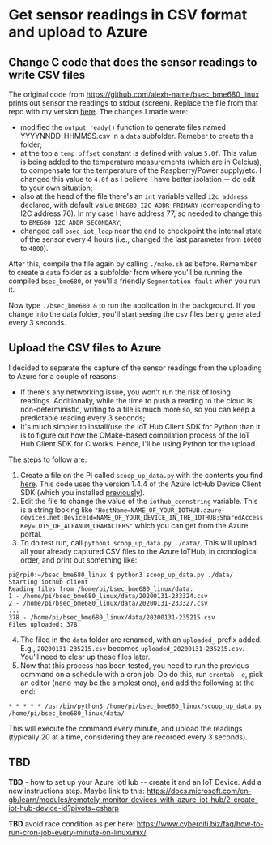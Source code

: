 # Get sensor readings in CSV format and upload to Azure

## Change C code that does the sensor readings to write CSV files

The original code from https://github.com/alexh-name/bsec_bme680_linux prints out sensor the readings to stdout (screen). Replace the file from that repo with my version [here](https://github.com/lokijota/Azure-RPi-BME680/blob/master/bsec_bme680.c). The changes I made were:

- modified the `output_ready()` function to generate files named YYYYNNDD-HHMMSS.csv in a `data` subfolder. Remeber to create this folder;
- at the top a `temp_offset` constant is defined with value `5.0f`. This value is being added to the temperature measurements (which are in Celcius), to compensate for the temperature of the Raspberry/Power supply/etc. I changed this value to `4.0f` as I believe I have better isolation -- do edit to your own situation;
- also at the head of the file there's an `int` variable valled `i2c_address` declared, with default value `BME680_I2C_ADDR_PRIMARY` (corresponding to I2C address 76). In my case I have address 77, so needed to change this to `BME680_I2C_ADDR_SECONDARY`;
- changed call `bsec_iot_loop` near the end to checkpoint the internal state of the sensor every 4 hours (i.e., changed the last parameter from `10000` to `4800`).

After this, compile the file again by calling `./make.sh` as before. Remember to create a `data` folder as a subfolder from where you'll be running the compiled `bsec_bme680`, or you'll a friendly `Segmentation fault` when you run it.

Now type `./bsec_bme680 &` to run the application in the background. If you change into the data folder, you'll start seeing the csv files being generated every 3 seconds.

## Upload the CSV files to Azure

I decided to separate the capture of the sensor readings from the uploading to Azure for a couple of reasons:
- If there's any networking issue, you won't run the risk of losing readings. Additionally, while the time to push a reading to the cloud is non-deterministic, writing to a file is much more so, so you can keep a predictable reading every 3 seconds;
- It's much simpler to install/use the IoT Hub Client SDK for Python than it is to figure out how the CMake-based compilation process of the IoT Hub Client SDK for C works. Hence, I'll be using Python for the upload.

The steps to follow are:

1. Create a file on the Pi called `scoop_up_data.py` with the contents you find [here](https://github.com/lokijota/Azure-RPi-BME680/blob/master/scoop_up_data.py). This code uses the  version 1.4.4 of the Azure IotHub Device Client SDK (which you installed [previously](BME680Setup.md)).
2. Edit the file to change the value of the `iothub_connstring` variable. This is a string looking like `"HostName=NAME_OF_YOUR_IOTHUB.azure-devices.net;DeviceId=NAME_OF_YOUR_DEVICE_IN_THE_IOTHUB;SharedAccessKey=LOTS_OF_ALFANUM_CHARACTERS"` which you can get from the Azure portal.
3. To do test run, call `python3 scoop_up_data.py ./data/`. This will upload all your already captured CSV files to the Azure IoTHub, in cronological order, and print out something like:

```
pi@rpi0:~/bsec_bme680_linux $ python3 scoop_up_data.py ./data/
Starting iothub client
Reading files from /home/pi/bsec_bme680_linux/data:
1 - /home/pi/bsec_bme680_linux/data/20200131-233324.csv
2 - /home/pi/bsec_bme680_linux/data/20200131-233327.csv
...
378 - /home/pi/bsec_bme680_linux/data/20200131-235215.csv
Files uploaded: 378

```

4. The filed in the `data` folder are renamed, with an `uploaded_` prefix added. E.g., `20200131-235215.csv` becomes `uploaded_20200131-235215.csv`. You'll need to clear up these files later.
5. Now that this process has been tested, you need to run the previous command on a schedule with a cron job. Do do this, run `crontab -e`, pick an editor (nano may be the simplest one), and add the following at the end:

`* * * * * /usr/bin/python3 /home/pi/bsec_bme680_linux/scoop_up_data.py /home/pi/bsec_bme680_linux/data/`

This will execute the command every minute, and upload the readings (typically 20 at a time, considering they are recorded every 3 seconds).

## TBD

**TBD** - how to set up your Azure IotHub -- create it and an IoT Device. Add a new instructions step. Maybe link to this: https://docs.microsoft.com/en-gb/learn/modules/remotely-monitor-devices-with-azure-iot-hub/2-create-iot-hub-device-id?pivots=csharp

**TBD** avoid race condition as per here: https://www.cyberciti.biz/faq/how-to-run-cron-job-every-minute-on-linuxunix/